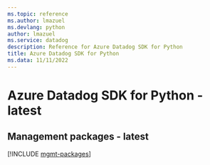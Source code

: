 ```yaml
---
ms.topic: reference
ms.author: lmazuel
ms.devlang: python
author: lmazuel
ms.service: datadog
description: Reference for Azure Datadog SDK for Python
title: Azure Datadog SDK for Python
ms.data: 11/11/2022
---
```

# Azure Datadog SDK for Python - latest

## Management packages - latest
[!INCLUDE [mgmt-packages](datadog-mgmt-index.md)]